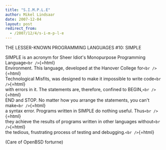 ```yaml
---
title: "S.I.M.P.L.E"
author: Mikel Lindsaar
date: 2007-12-04
layout: post
redirect_from:
  - /2007/12/4/s-i-m-p-l-e
---
```



THE LESSER-KNOWN PROGRAMMING LANGUAGES #10: SIMPLE

SIMPLE is an acronym for Sheer Idiot's Monopurpose Programming
Language`<br />`{=html}\
Environment. This language, developed at the Hanover College
for`<br />`{=html}\
Technological Misfits, was designed to make it impossible to write
code`<br />`{=html}\
with errors in it. The statements are, therefore, confined to
BEGIN,`<br />`{=html}\
END and STOP. No matter how you arrange the statements, you can't
make`<br />`{=html}\
a syntax error. Programs written in SIMPLE do nothing useful.
Thus`<br />`{=html}\
they achieve the results of programs written in other languages
without`<br />`{=html}\
the tedious, frustrating process of testing and
debugging.`<br />`{=html}

(Care of OpenBSD forturne)

